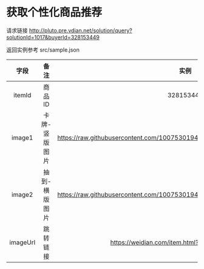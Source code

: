 



# 获取个性化商品推荐
请求链接 http://pluto.pre.vdian.net/solution/query?solutionId=1017&buyerId=328153449

返回实例参考 src/sample.json

  | 字段   |      备注     |  实例  |
  | :----: |   :----:     |  :--:  |
  |itemId|商品ID|328153449|
  |image1|卡牌-竖版图片|https://raw.githubusercontent.com/1007530194/marathon/master/image/image1/11.jpg|
  |image2|抽到-横版图片|https://raw.githubusercontent.com/1007530194/marathon/master/image/image2/11.jpg|
  |imageUrl|跳转链接|https://weidian.com/item.html?itemID=2744788982|




